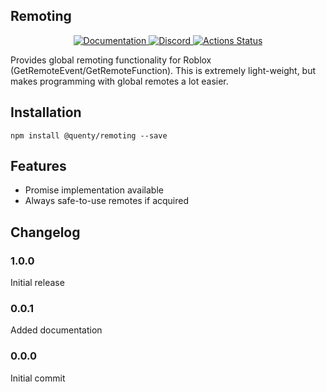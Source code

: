 ## Remoting
<div align="center">
  <a href="http://quenty.github.io/api/">
    <img src="https://img.shields.io/badge/docs-website-green.svg" alt="Documentation" />
  </a>
  <a href="https://discord.gg/mhtGUS8">
    <img src="https://img.shields.io/badge/discord-nevermore-blue.svg" alt="Discord" />
  </a>
  <a href="https://github.com/Quenty/NevermoreEngine/actions">
    <img src="https://github.com/Quenty/NevermoreEngine/workflows/luacheck/badge.svg" alt="Actions Status" />
  </a>
</div>

Provides global remoting functionality for Roblox (GetRemoteEvent/GetRemoteFunction). This is extremely light-weight, but makes programming with global remotes a lot easier.

## Installation
```
npm install @quenty/remoting --save
```

## Features

* Promise implementation available
* Always safe-to-use remotes if acquired
## Changelog

### 1.0.0
Initial release

### 0.0.1
Added documentation

### 0.0.0
Initial commit